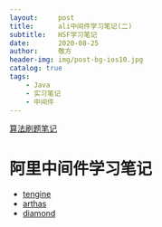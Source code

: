 ```yaml
---
layout:     post
title:      ali中间件学习笔记(二)
subtitle:   HSF学习笔记
date:       2020-08-25
author:     敬方
header-img: img/post-bg-ios10.jpg
catalog: true
tags:
    - Java
    - 实习笔记
    - 中间件
---
```


[算法刷题笔记](https://labuladong.gitbook.io/algo/di-ling-zhang-bi-du-xi-lie)

# 阿里中间件学习笔记

- [tengine](https://github.com/alibaba/tengine)
- [arthas](https://github.com/alibaba/arthas)
- [diamond](https://github.com/takeseem/diamond)